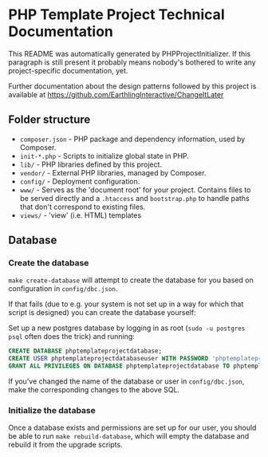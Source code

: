 # PHP Template Project Technical Documentation

This README was automatically generated by PHPProjectInitializer.
If this paragraph is still present it probably means nobody's
bothered to write any project-specific documentation, yet.

Further documentation about the design patterns followed by
this project is available at https://github.com/EarthlingInteractive/ChangeItLater

## Folder structure

- ```composer.json``` - PHP package and dependency information, used by Composer.
- ```init-*.php``` - Scripts to initialize global state in PHP.
- ```lib/``` - PHP libraries defined by this project.
- ```vendor/``` - External PHP libraries, managed by Composer.
- ```config/``` - Deployment configuration.
- ```www/``` - Serves as the 'document root' for your project.
  Contains files to be served directly and a ```.htaccess``` and ```bootstrap.php```
  to handle paths that don't correspond to existing files.
- ```views/``` - 'view' (i.e. HTML) templates

## Database
### Create the database

```make create-database``` will attempt to create the database for you
based on configuration in ```config/dbc.json```.

If that fails (due to e.g. your system is not set up in a way for
which that script is designed) you can create the database yourself:

Set up a new postgres database by logging in as root
(```sudo -u postgres psql``` often does the trick)
and running:

```sql
CREATE DATABASE phptemplateprojectdatabase;
CREATE USER phptemplateprojectdatabaseuser WITH PASSWORD 'phptemplateprojectdatabasepassword';
GRANT ALL PRIVILEGES ON DATABASE phptemplateprojectdatabase TO phptemplateprojectdatabaseuser;
```

If you've changed the name of the database or user in
```config/dbc.json```, make the corresponding changes to the above
SQL.

### Initialize the database

Once a database exists and permissions are set up for our user, you
should be able to run ```make rebuild-database```, which will empty
the database and rebuild it from the upgrade scripts.
